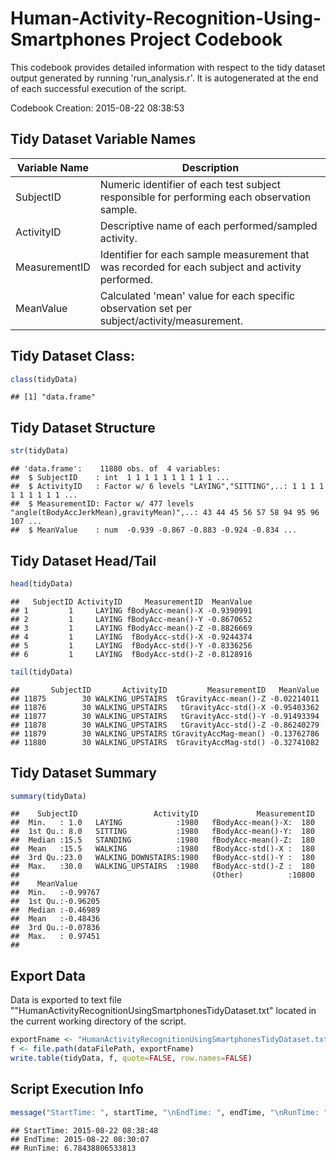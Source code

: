 Human-Activity-Recognition-Using-Smartphones Project Codebook
=============================================================

This codebook provides detailed information with respect to 
the tidy dataset output generated by running 'run_analysis.r'.
It is autogenerated at the end of each successful execution
of the script.

Codebook Creation:  2015-08-22 08:38:53


Tidy Dataset Variable Names
---------------------------

Variable Name    | Description
-----------------|------------
SubjectID        | Numeric identifier of each test subject responsible for performing each observation sample. 
ActivityID       | Descriptive name of each performed/sampled activity. 
MeasurementID    | Identifier for each sample measurement that was recorded for each subject and activity performed.
MeanValue        | Calculated 'mean' value for each specific observation set per subject/activity/measurement.

Tidy Dataset Class:
---------------

```r
class(tidyData)
```

```
## [1] "data.frame"
```

Tidy Dataset Structure
----------------------

```r
str(tidyData)
```

```
## 'data.frame':	11880 obs. of  4 variables:
##  $ SubjectID    : int  1 1 1 1 1 1 1 1 1 1 ...
##  $ ActivityID   : Factor w/ 6 levels "LAYING","SITTING",..: 1 1 1 1 1 1 1 1 1 1 ...
##  $ MeasurementID: Factor w/ 477 levels "angle(tBodyAccJerkMean),gravityMean)",..: 43 44 45 56 57 58 94 95 96 107 ...
##  $ MeanValue    : num  -0.939 -0.867 -0.883 -0.924 -0.834 ...
```

Tidy Dataset Head/Tail
----------------------

```r
head(tidyData)
```

```
##   SubjectID ActivityID     MeasurementID  MeanValue
## 1         1     LAYING fBodyAcc-mean()-X -0.9390991
## 2         1     LAYING fBodyAcc-mean()-Y -0.8670652
## 3         1     LAYING fBodyAcc-mean()-Z -0.8826669
## 4         1     LAYING  fBodyAcc-std()-X -0.9244374
## 5         1     LAYING  fBodyAcc-std()-Y -0.8336256
## 6         1     LAYING  fBodyAcc-std()-Z -0.8128916
```

```r
tail(tidyData)
```

```
##       SubjectID       ActivityID         MeasurementID   MeanValue
## 11875        30 WALKING_UPSTAIRS  tGravityAcc-mean()-Z -0.02214011
## 11876        30 WALKING_UPSTAIRS   tGravityAcc-std()-X -0.95403362
## 11877        30 WALKING_UPSTAIRS   tGravityAcc-std()-Y -0.91493394
## 11878        30 WALKING_UPSTAIRS   tGravityAcc-std()-Z -0.86240279
## 11879        30 WALKING_UPSTAIRS tGravityAccMag-mean() -0.13762786
## 11880        30 WALKING_UPSTAIRS  tGravityAccMag-std() -0.32741082
```

Tidy Dataset Summary
--------------------

```r
summary(tidyData)
```

```
##    SubjectID                 ActivityID             MeasurementID  
##  Min.   : 1.0   LAYING            :1980   fBodyAcc-mean()-X:  180  
##  1st Qu.: 8.0   SITTING           :1980   fBodyAcc-mean()-Y:  180  
##  Median :15.5   STANDING          :1980   fBodyAcc-mean()-Z:  180  
##  Mean   :15.5   WALKING           :1980   fBodyAcc-std()-X :  180  
##  3rd Qu.:23.0   WALKING_DOWNSTAIRS:1980   fBodyAcc-std()-Y :  180  
##  Max.   :30.0   WALKING_UPSTAIRS  :1980   fBodyAcc-std()-Z :  180  
##                                           (Other)          :10800  
##    MeanValue       
##  Min.   :-0.99767  
##  1st Qu.:-0.96205  
##  Median :-0.46989  
##  Mean   :-0.48436  
##  3rd Qu.:-0.07836  
##  Max.   : 0.97451  
## 
```

Export Data
-----------
Data is exported to text file ""HumanActivityRecognitionUsingSmartphonesTidyDataset.txt" located in the current working directory of the script.



```r
exportFname <- "HumanActivityRecognitionUsingSmartphonesTidyDataset.txt"
f <- file.path(dataFilePath, exportFname)
write.table(tidyData, f, quote=FALSE, row.names=FALSE)
```

Script Execution Info
---------------------

```r
message("StartTime: ", startTime, "\nEndTime: ", endTime, "\nRunTime: ", runTime)
```

```
## StartTime: 2015-08-22 08:38:48
## EndTime: 2015-08-22 08:30:07
## RunTime: 6.78438806533813
```

